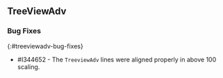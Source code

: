 ## TreeViewAdv

### Bug Fixes
{:#treeviewadv-bug-fixes}

* \#I344652 - The `TreeviewAdv` lines were aligned properly in above 100 scaling.